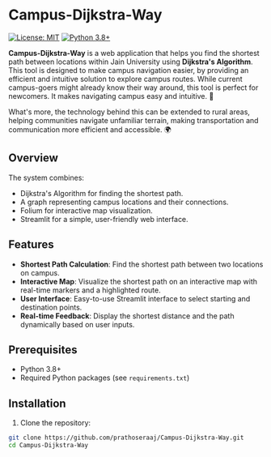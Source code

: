 # Campus-Dijkstra-Way
[![License: MIT](https://img.shields.io/badge/License-MIT-yellow.svg)](https://opensource.org/licenses/MIT)
[![Python 3.8+](https://img.shields.io/badge/python-3.8+-blue.svg)](https://www.python.org/downloads/release/python-380/)

**Campus-Dijkstra-Way** is a web application that helps you find the shortest path between locations within Jain University using **Dijkstra's Algorithm**. This tool is designed to make campus navigation easier, by providing an efficient and intuitive solution to explore campus routes. While current campus-goers might already know their way around, this tool is perfect for newcomers. It makes navigating campus easy and intuitive. 🌱

What's more, the technology behind this can be extended to rural areas, helping communities navigate unfamiliar terrain, making transportation and communication more efficient and accessible. 🌍

## Overview

The system combines:
- Dijkstra's Algorithm for finding the shortest path.
- A graph representing campus locations and their connections.
- Folium for interactive map visualization.
- Streamlit for a simple, user-friendly web interface.

## Features

- **Shortest Path Calculation**: Find the shortest path between two locations on campus.
- **Interactive Map**: Visualize the shortest path on an interactive map with real-time markers and a highlighted route.
- **User Interface**: Easy-to-use Streamlit interface to select starting and destination points.
- **Real-time Feedback**: Display the shortest distance and the path dynamically based on user inputs.

## Prerequisites

- Python 3.8+
- Required Python packages (see `requirements.txt`)

## Installation

1. Clone the repository:
```bash
git clone https://github.com/prathoseraaj/Campus-Dijkstra-Way.git
cd Campus-Dijkstra-Way

